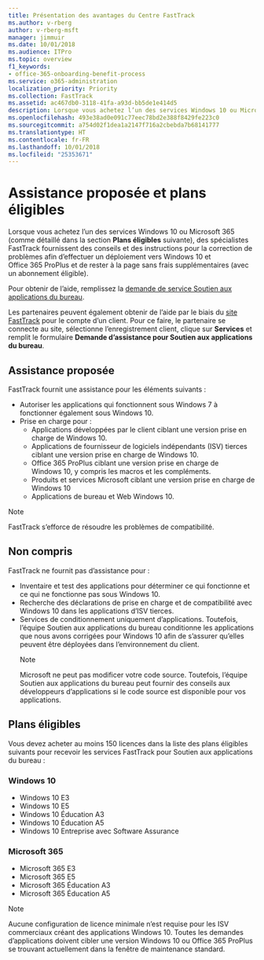 ```yaml
---
title: Présentation des avantages du Centre FastTrack
ms.author: v-rberg
author: v-rberg-msft
manager: jimmuir
ms.date: 10/01/2018
ms.audience: ITPro
ms.topic: overview
f1_keywords:
- office-365-onboarding-benefit-process
ms.service: o365-administration
localization_priority: Priority
ms.collection: FastTrack
ms.assetid: ac467db0-3118-41fa-a93d-bb5de1e414d5
description: Lorsque vous achetez l’un des services Windows 10 ou Microsoft 365, des spécialistes FastTrack fournissent des conseils et des instructions pour la correction de problèmes afin d’effectuer un déploiement vers Windows 10 et Office 365 ProPlus et de rester à la page sans frais supplémentaires (avec un abonnement éligible).
ms.openlocfilehash: 493e38ad0e091c77eec78bd2e388f8429fe223c0
ms.sourcegitcommit: a754d02f1dea1a2147f716a2cbebda7b68141777
ms.translationtype: HT
ms.contentlocale: fr-FR
ms.lasthandoff: 10/01/2018
ms.locfileid: "25353671"
---
```

# <a name="assistance-offered-and-eligible-plans"></a>Assistance proposée et plans éligibles   

Lorsque vous achetez l’un des services Windows 10 ou Microsoft 365 (comme détaillé dans la section **Plans éligibles** suivante), des spécialistes FastTrack fournissent des conseils et des instructions pour la correction de problèmes afin d’effectuer un déploiement vers Windows 10 et Office 365 ProPlus et de rester à la page sans frais supplémentaires (avec un abonnement éligible).

Pour obtenir de l’aide, remplissez la [demande de service Soutien aux applications du bureau](https://go.microsoft.com/fwlink/?linkid=2022721).

Les partenaires peuvent également obtenir de l’aide par le biais du [site FastTrack](https://go.microsoft.com/fwlink/?linkid=780698) pour le compte d’un client. Pour ce faire, le partenaire se connecte au site, sélectionne l’enregistrement client, clique sur **Services** et remplit le formulaire **Demande d’assistance pour Soutien aux applications du bureau**.

## <a name="assistance-offered"></a>Assistance proposée

FastTrack fournit une assistance pour les éléments suivants :
- Autoriser les applications qui fonctionnent sous Windows 7 à fonctionner également sous Windows 10.
- Prise en charge pour :
    - Applications développées par le client ciblant une version prise en charge de Windows 10.
    - Applications de fournisseur de logiciels indépendants (ISV) tierces ciblant une version prise en charge de Windows 10.
    - Office 365 ProPlus ciblant une version prise en charge de Windows 10, y compris les macros et les compléments.
    - Produits et services Microsoft ciblant une version prise en charge de Windows 10
    - Applications de bureau et Web Windows 10.
> [!NOTE]
> FastTrack s’efforce de résoudre les problèmes de compatibilité. 

## <a name="out-of-scope"></a>Non compris

FastTrack ne fournit pas d’assistance pour :
- Inventaire et test des applications pour déterminer ce qui fonctionne et ce qui ne fonctionne pas sous Windows 10.
- Recherche des déclarations de prise en charge et de compatibilité avec Windows 10 dans les applications d’ISV tierces.
- Services de conditionnement uniquement d’applications. Toutefois, l’équipe Soutien aux applications du bureau conditionne les applications que nous avons corrigées pour Windows 10 afin de s’assurer qu’elles peuvent être déployées dans l’environnement du client.
    > [!NOTE]
    > Microsoft ne peut pas modificer votre code source. Toutefois, l’équipe Soutien aux applications du bureau peut fournir des conseils aux développeurs d’applications si le code source est disponible pour vos applications.

 
## <a name="eligible-plans"></a>Plans éligibles

Vous devez acheter au moins 150 licences dans la liste des plans éligibles suivants pour recevoir les services FastTrack pour Soutien aux applications du bureau :

### <a name="windows-10"></a>Windows 10
- Windows 10 E3
- Windows 10 E5
- Windows 10 Éducation A3
- Windows 10 Éducation A5 
- Windows 10 Entreprise avec Software Assurance

### <a name="microsoft-365"></a>Microsoft 365
- Microsoft 365 E3
- Microsoft 365 E5
- Microsoft 365 Éducation A3
- Microsoft 365 Éducation A5

> [!NOTE]
> Aucune configuration de licence minimale n’est requise pour les ISV commerciaux créant des applications Windows 10. Toutes les demandes d’applications doivent cibler une version Windows 10 ou Office 365 ProPlus se trouvant actuellement dans la fenêtre de maintenance standard. 
